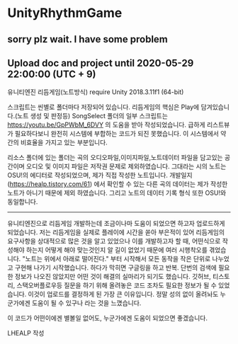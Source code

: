# UnityRhythmGame
sorry plz wait. I have some problem
--
Upload doc and project until 2020-05-29 22:00:00 (UTC + 9)
-------------------------
유니티엔진 리듬게임(노트방식)
require Unity 2018.3.11f1 (64-bit)

스크립트는 씬별로 폴더마다 저장되어 있습니다.
리듬게임의 핵심은 Play에 담겨있습니다.(노트 생성 및 판정등)
SongSelect 폴더의 일부 스크립트는 https://youtu.be/GpPWbM_6DVY 의 도움을 받아 작성되었습니다.
급하게 리스트뷰가 필요하다보니 완전히 시스템에 부합하는 코드가 되진 못했습니다. 이 시스템에서 약간의 비효율을 가지고 있는 부분입니다.

리소스 폴더에 있는 폴더는 곡의 오디오파일,이미지파일,노트데이터 파일을 담고있는 공간이며
오디오 및 이미지 파일은 저작권 문제로 제외하였습니다.
그대라는 시의 노트는 OSU!의 에디터로 작성되었으며, 제가 직접 작성한 노트입니다.
개발일지(https://healp.tistory.com/61) 에서 확인할 수 있는 다른 곡의 데이터는 제가 작성한 노트가 아니기 때문에 제외 하였습니다.
그리고 노트의 데이터 기록 형식 또한 OSU!와 동일합니다.


----------------------------------------------------------------------------------------
유니티엔진으로 리듬게임 개발하는데 조금이나마 도움이 되었으면 하고자 업로드하게 되었습니다.
저는 리듬게임을 실제로 플레이에 시간을 쏟아 부은적이 있어 리듬게임의 요구사항을 상대적으로 많은 것을 알고 있었으나
이를 개발하고자 할 때, 어떤식으로 작성해야 하는지 어떻게 해야 맞는것인지 알 길이 없었기 때문에 여러 시행착오를 겪었습니다.
"노트는 위에서 아래로 떨어진다." 부터 시작해서 모든 동작을 작은 단위로 나누었고 구현해 나가기 시작했습니다.
하다가 막히면 구글링을 하고 반복. 단번의 검색에 필요한 정보가 나오진 않았지만 어떤 것이 해결의 실마리가 되기도 했습니다.
깃허브, 티스토리, 스택오버플로우등 질문을 하기 위해 올려놓은 코드 조차도 필요한 정보가 될 수 있었습니다.
이것이 업로드를 결정하게 된 가장 큰 이유입니다.
정말 성의 없이 올려놔도 누군가에겐 도움이 될 수 있구나 라는 것을 느꼈습니다.

이 코드가 어떤이에겐 별볼일 없어도, 누군가에겐 도움이 되었으면 좋겠습니다.

LHEALP 작성
